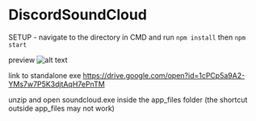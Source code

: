 # DiscordSoundCloud
SETUP - navigate to the directory in CMD and run 
```npm install```
then
```npm start```

preview
![alt text](https://i.imgur.com/ISYXzh0.png)

link to standalone exe
https://drive.google.com/open?id=1cPCp5a9A2-YMs7w7P5K3djtAqH7ePnTM

unzip and open soundcloud.exe inside the app_files folder (the shortcut outside app_files may not work)
